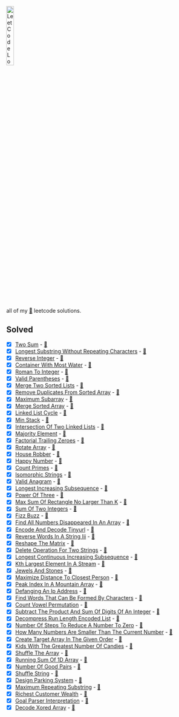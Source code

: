<a target="_blank" href="https://leetcode.com/wasi0013/"><img src="https://assets.leetcode.com/static_assets/public/webpack_bundles/images/logo-dark.e99485d9b.svg" height="20%" width="20%" alt="LeetCode Logo"></a>

all of my [:snake:](https://python.org) leetcode solutions.
## Solved

 - [x] [Two Sum](https://leetcode.com/problems/two-sum) - [:page_with_curl:](problems/1_two_sum.py)
 - [x] [Longest Substring Without Repeating Characters](https://leetcode.com/problems/longest-substring-without-repeating-characters) - [:page_with_curl:](problems/3_longest_substring_without_repeating_characters.py)
 - [x] [Reverse Integer](https://leetcode.com/problems/reverse-integer) - [:page_with_curl:](problems/7_reverse_integer.py)
 - [x] [Container With Most Water](https://leetcode.com/problems/container-with-most-water) - [:page_with_curl:](problems/11_container_with_most_water.py)
 - [x] [Roman To Integer](https://leetcode.com/problems/roman-to-integer) - [:page_with_curl:](problems/13_roman_to_integer.py)
 - [x] [Valid Parentheses](https://leetcode.com/problems/valid-parentheses) - [:page_with_curl:](problems/20_valid_parentheses.py)
 - [x] [Merge Two Sorted Lists](https://leetcode.com/problems/merge-two-sorted-lists) - [:page_with_curl:](problems/21_merge_two_sorted_lists.py)
 - [x] [Remove Duplicates From Sorted Array](https://leetcode.com/problems/remove-duplicates-from-sorted-array) - [:page_with_curl:](problems/26_remove_duplicates_from_sorted_array.py)
 - [x] [Maximum Subarray](https://leetcode.com/problems/maximum-subarray) - [:page_with_curl:](problems/53_maximum_subarray.py)
 - [x] [Merge Sorted Array](https://leetcode.com/problems/merge-sorted-array) - [:page_with_curl:](problems/88_merge_sorted_array.py)
 - [x] [Linked List Cycle](https://leetcode.com/problems/linked-list-cycle) - [:page_with_curl:](problems/141_linked_list_cycle.py)
 - [x] [Min Stack](https://leetcode.com/problems/min-stack) - [:page_with_curl:](problems/155_min_stack.py)
 - [x] [Intersection Of Two Linked Lists](https://leetcode.com/problems/intersection-of-two-linked-lists) - [:page_with_curl:](problems/160_intersection_of_two_linked_lists.py)
 - [x] [Majority Element](https://leetcode.com/problems/majority-element) - [:page_with_curl:](problems/169_majority_element.py)
 - [x] [Factorial Trailing Zeroes](https://leetcode.com/problems/factorial-trailing-zeroes) - [:page_with_curl:](problems/172_factorial_trailing_zeroes.py)
 - [x] [Rotate Array](https://leetcode.com/problems/rotate-array) - [:page_with_curl:](problems/189_rotate_array.py)
 - [x] [House Robber](https://leetcode.com/problems/house-robber) - [:page_with_curl:](problems/198_house_robber.py)
 - [x] [Happy Number](https://leetcode.com/problems/happy-number) - [:page_with_curl:](problems/202_happy_number.py)
 - [x] [Count Primes](https://leetcode.com/problems/count-primes) - [:page_with_curl:](problems/204_count_primes.py)
 - [x] [Isomorphic Strings](https://leetcode.com/problems/isomorphic-strings) - [:page_with_curl:](problems/205_isomorphic_strings.py)
 - [x] [Valid Anagram](https://leetcode.com/problems/valid-anagram) - [:page_with_curl:](problems/242_valid_anagram.py)
 - [x] [Longest Increasing Subsequence](https://leetcode.com/problems/longest-increasing-subsequence) - [:page_with_curl:](problems/300_longest_increasing_subsequence.py)
 - [x] [Power Of Three](https://leetcode.com/problems/power-of-three) - [:page_with_curl:](problems/326_power_of_three.py)
 - [x] [Max Sum Of Rectangle No Larger Than K](https://leetcode.com/problems/max-sum-of-rectangle-no-larger-than-k) - [:page_with_curl:](problems/363_max_sum_of_rectangle_no_larger_than_k.py)
 - [x] [Sum Of Two Integers](https://leetcode.com/problems/sum-of-two-integers) - [:page_with_curl:](problems/371_sum_of_two_integers.py)
 - [x] [Fizz Buzz](https://leetcode.com/problems/fizz-buzz) - [:page_with_curl:](problems/412_fizz_buzz.py)
 - [x] [Find All Numbers Disappeared In An Array](https://leetcode.com/problems/find-all-numbers-disappeared-in-an-array) - [:page_with_curl:](problems/448_find_all_numbers_disappeared_in_an_array.py)
 - [x] [Encode And Decode Tinyurl](https://leetcode.com/problems/encode-and-decode-tinyurl) - [:page_with_curl:](problems/535_encode_and_decode_tinyurl.py)
 - [x] [Reverse Words In A String Iii](https://leetcode.com/problems/reverse-words-in-a-string-iii) - [:page_with_curl:](problems/557_reverse_words_in_a_string_iii.py)
 - [x] [Reshape The Matrix](https://leetcode.com/problems/reshape-the-matrix) - [:page_with_curl:](problems/566_reshape_the_matrix.py)
 - [x] [Delete Operation For Two Strings](https://leetcode.com/problems/delete-operation-for-two-strings) - [:page_with_curl:](problems/583_delete_operation_for_two_strings.py)
 - [x] [Longest Continuous Increasing Subsequence](https://leetcode.com/problems/longest-continuous-increasing-subsequence) - [:page_with_curl:](problems/674_longest_continuous_increasing_subsequence.py)
 - [x] [Kth Largest Element In A Stream](https://leetcode.com/problems/kth-largest-element-in-a-stream) - [:page_with_curl:](problems/703_kth_largest_element_in_a_stream.py)
 - [x] [Jewels And Stones](https://leetcode.com/problems/jewels-and-stones) - [:page_with_curl:](problems/771_jewels_and_stones.py)
 - [x] [Maximize Distance To Closest Person](https://leetcode.com/problems/maximize-distance-to-closest-person) - [:page_with_curl:](problems/849_maximize_distance_to_closest_person.py)
 - [x] [Peak Index In A Mountain Array](https://leetcode.com/problems/peak-index-in-a-mountain-array) - [:page_with_curl:](problems/852_peak_index_in_a_mountain_array.py)
 - [x] [Defanging An Ip Address](https://leetcode.com/problems/defanging-an-ip-address) - [:page_with_curl:](problems/1108_defanging_an_ip_address.py)
 - [x] [Find Words That Can Be Formed By Characters](https://leetcode.com/problems/find-words-that-can-be-formed-by-characters) - [:page_with_curl:](problems/1160_find_words_that_can_be_formed_by_characters.py)
 - [x] [Count Vowel Permutation](https://leetcode.com/problems/count-vowel-permutation) - [:page_with_curl:](problems/1220_count_vowel_permutation.py)
 - [x] [Subtract The Product And Sum Of Digits Of An Integer](https://leetcode.com/problems/subtract-the-product-and-sum-of-digits-of-an-integer) - [:page_with_curl:](problems/1281_subtract_the_product_and_sum_of_digits_of_an_integer.py)
 - [x] [Decompress Run Length Encoded List](https://leetcode.com/problems/decompress-run-length-encoded-list) - [:page_with_curl:](problems/1313_decompress_run_length_encoded_list.py)
 - [x] [Number Of Steps To Reduce A Number To Zero](https://leetcode.com/problems/number-of-steps-to-reduce-a-number-to-zero) - [:page_with_curl:](problems/1342_number_of_steps_to_reduce_a_number_to_zero.py)
 - [x] [How Many Numbers Are Smaller Than The Current Number](https://leetcode.com/problems/how-many-numbers-are-smaller-than-the-current-number) - [:page_with_curl:](problems/1365_how_many_numbers_are_smaller_than_the_current_number.py)
 - [x] [Create Target Array In The Given Order](https://leetcode.com/problems/create-target-array-in-the-given-order) - [:page_with_curl:](problems/1389_create_target_array_in_the_given_order.py)
 - [x] [Kids With The Greatest Number Of Candies](https://leetcode.com/problems/kids-with-the-greatest-number-of-candies) - [:page_with_curl:](problems/1431_kids_with_the_greatest_number_of_candies.py)
 - [x] [Shuffle The Array](https://leetcode.com/problems/shuffle-the-array) - [:page_with_curl:](problems/1470_shuffle_the_array.py)
 - [x] [Running Sum Of 1D Array](https://leetcode.com/problems/running-sum-of-1d-array) - [:page_with_curl:](problems/1480_running_sum_of_1d_array.py)
 - [x] [Number Of Good Pairs](https://leetcode.com/problems/number-of-good-pairs) - [:page_with_curl:](problems/1512_number_of_good_pairs.py)
 - [x] [Shuffle String](https://leetcode.com/problems/shuffle-string) - [:page_with_curl:](problems/1528_shuffle_string.py)
 - [x] [Design Parking System](https://leetcode.com/problems/design-parking-system) - [:page_with_curl:](problems/1603_design_parking_system.py)
 - [x] [Maximum Repeating Substring](https://leetcode.com/problems/maximum-repeating-substring) - [:page_with_curl:](problems/1668_maximum_repeating_substring.py)
 - [x] [Richest Customer Wealth](https://leetcode.com/problems/richest-customer-wealth) - [:page_with_curl:](problems/1672_richest_customer_wealth.py)
 - [x] [Goal Parser Interpretation](https://leetcode.com/problems/goal-parser-interpretation) - [:page_with_curl:](problems/1678_goal_parser_interpretation.py)
 - [x] [Decode Xored Array](https://leetcode.com/problems/decode-xored-array) - [:page_with_curl:](problems/1720_decode_xored_array.py)
